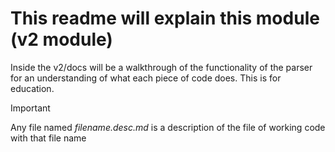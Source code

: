 # This readme will explain this module (v2 module)

Inside the v2/docs will be a walkthrough of the functionality of the parser for an understanding of what each piece of code does. This is for education.

> [!IMPORTANT]
> Any file named *filename.desc.md* is a description of the file of working code with that file name